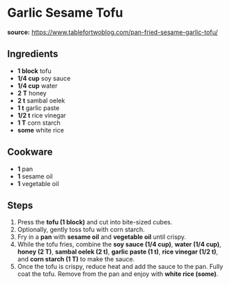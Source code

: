 # Garlic Sesame Tofu

**source:** https://www.tablefortwoblog.com/pan-fried-sesame-garlic-tofu/  

## Ingredients
- **1 block** tofu
- **1/4 cup** soy sauce
- **1/4 cup** water
- **2 T** honey
- **2 t** sambal oelek
- **1 t** garlic paste
- **1/2 t** rice vinegar
- **1 T** corn starch
- **some** white rice

## Cookware
- **1** pan
- **1** sesame oil
- **1** vegetable oil

## Steps
1. Press the **tofu (1 block)** and cut into bite-sized cubes.
2. Optionally, gently toss tofu with corn starch.
3. Fry in a **pan** with **sesame oil** and **vegetable oil** until crispy.
4. While the tofu fries, combine the **soy sauce (1/4 cup)**, **water (1/4 cup)**, **honey (2 T)**, **sambal oelek (2 t)**, **garlic paste (1 t)**, **rice vinegar (1/2 t)**, and **corn starch (1 T)** to make the sauce.
5. Once the tofu is crispy, reduce heat and add the sauce to the pan. Fully coat the tofu. Remove from the pan and enjoy with **white rice (some)**.
